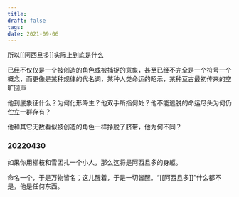 ```yaml
---
title: 
draft: false
tags: 
date: 2021-09-06
---
```

所以[[阿西旦多]]实际上到底是什么

已经不仅仅是一个被创造的角色或被捕捉的意象，甚至已经不完全是一个符号一个概念，而更像是某种规律的代名词，某种人类命运的昭示，某种亘古最初传来的空旷回声

他到底象征什么？为何化形降生？他双手所指何处？他不能逃脱的命运尽头为何仍伫立一群存有？

他和其它无数看似被创造的角色一样挣脱了脐带，他为何不同？

### 20220430

如果你用柳枝和雪团扎一个小人，那么这将是阿西旦多的身躯。

命名一个，于是万物皆名；这儿醒着，于是一切皆醒。“[[阿西旦多]]”什么都不是，他是任何东西。
